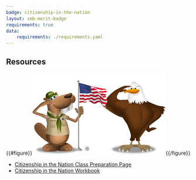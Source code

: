 ```yaml
---
badge: citizenship-in-the-nation
layout: smb-merit-badge
requirements: true
data:
    requirements: ./requirements.yaml
---
```


## Resources

{{#figure}}<img src="citizenship-in-the-nation-bucky.jpg" class="W(100%)" />{{/figure}}
* [Citizenship in the Nation Class Preparation Page](citizenship-in-the-nation-cpp.pdf)
* [Citizenship in the Nation Workbook](citizenship-in-the-nation-workbook.pdf)
